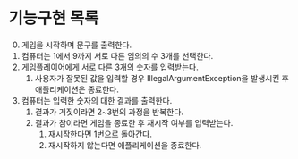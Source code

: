 # 기능구현 목록
0. 게임을 시작하며 문구를 출력한다.
1. 컴퓨터는 1에서 9까지 서로 다른 임의의 수 3개를 선택한다.
2. 게임플레이어에게 서로 다른 3개의 숫자를 입력받는다.  
    1. 사용자가 잘못된 값을 입력할 경우 IllegalArgumentException을 발생시킨 후 애플리케이션은 종료한다.
3. 컴퓨터는 입력한 숫자의 대한 결과를 출력한다.
   1. 결과가 거짓이라면 2~3번의 과정을 반복한다.
   2. 결과가 참이라면 게임을 종료한 후 재시작 여부를 입력받는다.
      1. 재시작한다면 1번으로 돌아간다.
      2. 재시작하지 않는다면 애플리케이션을 종료한다.